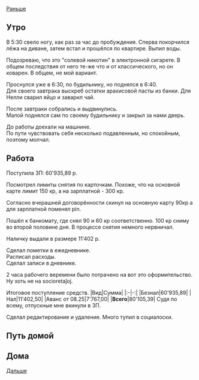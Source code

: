 [Раньше](2020.09.09.md)  
## Утро
В 5:30 свело ногу, как раз за час до пробуждения. Сперва покорчился лёжа на диване, затем встал и прошёлся по квартире. Выпил воды.

Подозреваю, что это "солевой никотин" в электронной сигарете. В общем последствия от него те-же что и от классического, но он коварен. В общем, не мой вариант.

Проснулся уже в 6:30, по будильнику, но поднялся в 6:40.  
Для своего завтрака выскреб остатки арахисовой пасты из банки. Для Нелли сварил яйцо и заварил чай.

После завтраки собрались и выдвинулись.  
Малой поднялся сам по своему будильнику и закрыл за нами дверь.

До работы доехали на машнине.  
По пути чувствовать себя несколько подавленным, но спокойным, поэтому молчал.
## Работа
Поступила ЗП: 60'935,89 р.

Посмотрел лимиты снятия по карточкам. Похоже, что на основной карте лимит 150 кр, а на зарплатной - 300 кр.

Согласно вчерашней договорённости скинул на основную карту 90кр а для зарплатной поменял pin.

Пошёл к банкомату, где снял 90 и 60 кр соответственно. 100 кр сниму во второй половине дня. В процессе снятия немного нервничал.

Наличку выдали в размере 11'402 р.

Сделал пометки в ежедневнике.  
Расписал расходы.  
Сделал записи в дневнике.

2 часа рабочего веремени было потрачено на вот это оформительство. Ну хоть не на socioretaĵoj.

Итоговое поступление средств.
|Вид|Сумма|
|:-|-:|
|Безнал|60'935,89|
|Нал|11'402,50|
|Аванс от 08.25|7'767,00|
|**Всего**|80'105,39|
Судя по всему, отпускные мне вкинули в ЗП.

Сделал редактирование и удаление. Много тупил в социалоски.
## Путь домой
## Дома
[Дальше](2020.09.11.md)